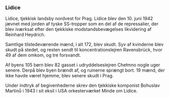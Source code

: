 ### Lidice


Lidice, tjekkisk landsby nordvest for Prag. Lidice blev den 10. juni 1942 jævnet med jorden af tyske SS-tropper som en del af de repressalier, der blev iværksat efter den tjekkiske modstandsbevægelses likvidering af Reinhard Heydrich.

Samtlige tilstedeværende mænd, i alt 172, blev skudt. Syv af kvinderne blev skudt på stedet, og resten sendt til koncentrationslejren Ravensbrück, hvor 49 af dem omkom, og tre forsvandt.

Af byens 105 børn blev 82 gasset i udryddelseslejren Chełmno nogle uger senere. Derpå blev byen brændt af, og ruinerne sprængt bort. 19 mænd, der ikke havde været hjemme, blev senere skudt i Prag.

Under indtryk af begivenhederne skrev den tjekkiske komponist Bohuslav Martinů i 1943 i sit eksil i USA orkesterværket Minde om Lidice.